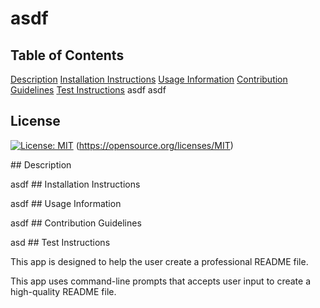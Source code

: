 # asdf

  ## Table of Contents
  [Description](#description) 
  [Installation Instructions](#installationInstructions)
  [Usage Information](#usageInformation)
  [Contribution Guidelines](#contributionGuidelines)
  [Test Instructions](#testInstructions)
asdf
asdf
## License
[![License: MIT](https://img.shields.io/badge/License-MIT-yellow.svg)](https://opensource.org/licenses/MIT)
(https://opensource.org/licenses/MIT)

<a name="#description"/>## Description

asdf
<a name="#installationInstructions"/>## Installation Instructions

asdf
<a name="#usageInformation"/>## Usage Information

asdf
<a name="#contributionGuidelines"/>## Contribution Guidelines

asd
<a name="#testInstructions"/>## Test Instructions

This app is designed to help the user create a professional README file.


This app uses command-line prompts that accepts user input to create a high-quality README file.